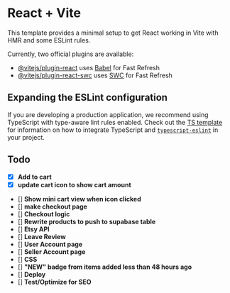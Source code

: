 # React + Vite

This template provides a minimal setup to get React working in Vite with HMR and some ESLint rules.

Currently, two official plugins are available:

- [@vitejs/plugin-react](https://github.com/vitejs/vite-plugin-react/blob/main/packages/plugin-react) uses [Babel](https://babeljs.io/) for Fast Refresh
- [@vitejs/plugin-react-swc](https://github.com/vitejs/vite-plugin-react/blob/main/packages/plugin-react-swc) uses [SWC](https://swc.rs/) for Fast Refresh

## Expanding the ESLint configuration

If you are developing a production application, we recommend using TypeScript with type-aware lint rules enabled. Check out the [TS template](https://github.com/vitejs/vite/tree/main/packages/create-vite/template-react-ts) for information on how to integrate TypeScript and [`typescript-eslint`](https://typescript-eslint.io) in your project.

## Todo
- [x] **Add to cart**
- [x] **update cart icon to show cart amount**
- [] **Show mini cart view when icon clicked**
- [] **make checkout page**
- [] **Checkout logic**
- [] **Rewrite products to push to supabase table**
- [] **Etsy API**
- [] **Leave Review**
- [] **User Account page**
- [] **Seller Account page**
- [] **CSS**
- [] **"NEW" badge from items added less than 48 hours ago**
- [] **Deploy**
- [] **Test/Optimize for SEO**
